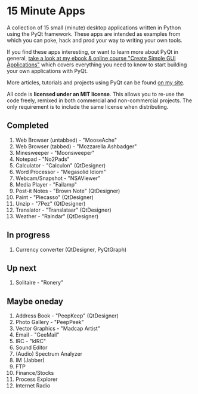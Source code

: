 # 15 Minute Apps

A collection of 15 small (minute) desktop applications written in Python
using the PyQt framework. These apps are intended as examples from
which you can poke, hack and prod your way to writing your own tools.

If you find these apps interesting, or want to learn more about
PyQt in general, [take a look at my ebook & online course
"Create Simple GUI Applications"](https://martinfitzpatrick.name/create-simple-gui-applications)
which covers everything you need to know to start building your own applications with PyQt.

More articles, tutorials and projects using PyQt can be 
found [on my site](http://martinfitzpatrick.name/tag/pyqt).


All code is **licensed under an MIT license**. This allows you to re-use the code freely,
remixed in both commercial and non-commercial projects. The only requirement is to
include the same license when distributing.

## Completed

1. Web Browser (untabbed) - "MooseAche"
1. Web Browser (tabbed) - "Mozzarella Ashbadger"
1. Minesweeper - "Moonsweeper"
1. Notepad - "No2Pads"
1. Calculator - "Calculon" (QtDesigner)
1. Word Processor - "Megasolid Idiom"
1. Webcam/Snapshot - "NSAViewer"
1. Media Player - "Failamp"
1. Post-it Notes - "Brown Note" (QtDesigner)
1. Paint - "Piecasso" (QtDesigner)
1. Unzip - "7Pez" (QtDesigner)
1. Translator - "Translataar" (QtDesigner)
1. Weather - "Raindar" (QtDesigner)

## In progress

1. Currency converter (QtDesigner, PyQtGraph)

## Up next

1. Solitaire - "Ronery"

## Maybe oneday

1. Address Book - "PeepKeep" (QtDesigner)
1. Photo Gallery - "PeepPeek"
1. Vector Graphics - "Madcap Artist"
1. Email - "GeeMail"
1. IRC - "kIRC"
1. Sound Editor
1. (Audio) Spectrum Analyzer
1. IM (Jabber)
1. FTP
1. Finance/Stocks
1. Process Explorer
1. Internet Radio
